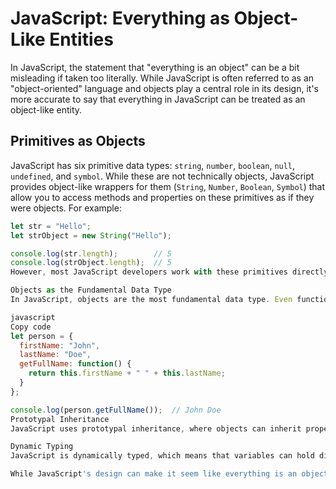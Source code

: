 # JavaScript: Everything as Object-Like Entities

In JavaScript, the statement that "everything is an object" can be a bit misleading if taken too literally. While JavaScript is often referred to as an "object-oriented" language and objects play a central role in its design, it's more accurate to say that everything in JavaScript can be treated as an object-like entity.

## Primitives as Objects

JavaScript has six primitive data types: `string`, `number`, `boolean`, `null`, `undefined`, and `symbol`. While these are not technically objects, JavaScript provides object-like wrappers for them (`String`, `Number`, `Boolean`, `Symbol`) that allow you to access methods and properties on these primitives as if they were objects. For example:

```javascript
let str = "Hello";
let strObject = new String("Hello");

console.log(str.length);        // 5
console.log(strObject.length);  // 5
However, most JavaScript developers work with these primitives directly rather than using their object wrappers.

Objects as the Fundamental Data Type
In JavaScript, objects are the most fundamental data type. Even functions and arrays are objects. This means that you can add properties and methods to almost everything in JavaScript. For example:

javascript
Copy code
let person = {
  firstName: "John",
  lastName: "Doe",
  getFullName: function() {
    return this.firstName + " " + this.lastName;
  }
};

console.log(person.getFullName());  // John Doe
Prototypal Inheritance
JavaScript uses prototypal inheritance, where objects can inherit properties and methods from other objects. This inheritance mechanism makes it seem like everything is an object because you can extend and modify existing objects easily.

Dynamic Typing
JavaScript is dynamically typed, which means that variables can hold different types of values at different times. This flexibility is possible because everything can be treated as an object-like entity.

While JavaScript's design can make it seem like everything is an object or can behave like an object, it's essential to understand the distinction between primitive values and objects. The ability to treat primitives as objects when needed and leverage prototypal inheritance is one of the strengths of the language, allowing for great flexibility and expressive power.

